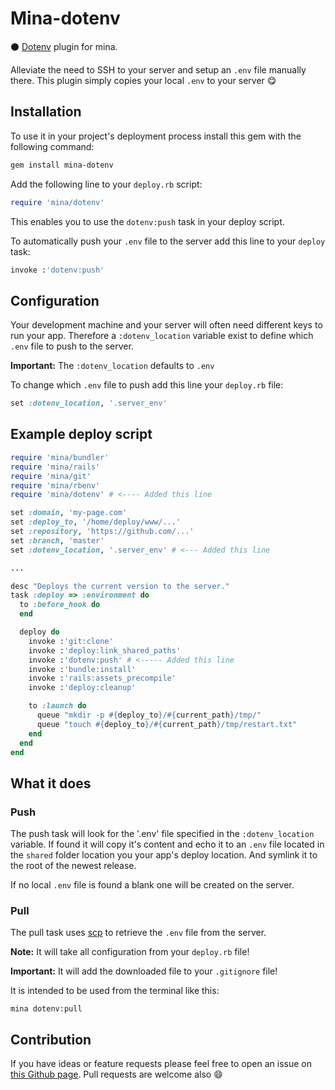 # Mina-dotenv

:black_circle: [Dotenv](https://github.com/bkeepers/dotenv) plugin for mina.

Alleviate the need to SSH to your server and setup an `.env` file manually there. This plugin simply copies your local `.env` to your server :yum:

## Installation

To use it in your project's deployment process install this gem with the following command:

```bash
gem install mina-dotenv
```

Add the following line to your `deploy.rb` script:

```Ruby
require 'mina/dotenv'
```

This enables you to use the `dotenv:push` task in your deploy script.

To automatically push your `.env` file to the server add this line to your `deploy` task:

```Ruby
invoke :'dotenv:push'
```

## Configuration

Your development machine and your server will often need different keys to run your app. Therefore a `:dotenv_location` variable exist to define which `.env` file to push to the server.

__Important:__ The `:dotenv_location` defaults to `.env`

To change which `.env` file to push add this line your `deploy.rb` file:

```Ruby
set :dotenv_location, '.server_env'
```

## Example deploy script

```Ruby
require 'mina/bundler'
require 'mina/rails'
require 'mina/git'
require 'mina/rbenv'
require 'mina/dotenv' # <---- Added this line

set :domain, 'my-page.com'
set :deploy_to, '/home/deploy/www/...'
set :repository, 'https://github.com/...'
set :branch, 'master'
set :dotenv_location, '.server_env' # <--- Added this line

...

desc "Deploys the current version to the server."
task :deploy => :environment do
  to :before_hook do
  end

  deploy do
    invoke :'git:clone'
    invoke :'deploy:link_shared_paths'
    invoke :'dotenv:push' # <----- Added this line
    invoke :'bundle:install'
    invoke :'rails:assets_precompile'
    invoke :'deploy:cleanup'

    to :launch do
      queue "mkdir -p #{deploy_to}/#{current_path}/tmp/"
      queue "touch #{deploy_to}/#{current_path}/tmp/restart.txt"
    end
  end
end
```

## What it does

### Push

The push task will look for the '.env' file specified in the `:dotenv_location` variable. If found it will copy it's content and echo it to an `.env` file located in the `shared` folder location you your app's deploy location. And symlink it to the root of the newest release.

If no local `.env` file is found a blank one will be created on the server.

### Pull

The pull task uses [scp](https://www.wikiwand.com/en/Secure_copy)  to retrieve the `.env` file from the server.

__Note:__ It will take all configuration from your `deploy.rb` file!

__Important:__ It will add the downloaded file to your `.gitignore` file!

It is intended to be used from the terminal like this:

```
mina dotenv:pull
```

## Contribution

If you have ideas or feature requests please feel free to open an issue on [this Github page](https://github.com/Stankec/mina-dotenv/issues). Pull requests are welcome also :smile:
